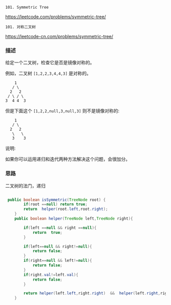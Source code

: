 `101. Symmetric Tree`

<https://leetcode.com/problems/symmetric-tree/>

`101. 对称二叉树`

<https://leetcode-cn.com/problems/symmetric-tree/>


### 描述

给定一个二叉树，检查它是否是镜像对称的。

例如，二叉树 `[1,2,2,3,4,4,3]` 是对称的。
```
    1
   / \
  2   2
 / \ / \
3  4 4  3
```
但是下面这个 `[1,2,2,null,3,null,3]` 则不是镜像对称的:
```
    1
   / \
  2   2
   \   \
   3    3
```
说明:

如果你可以运用递归和迭代两种方法解决这个问题，会很加分。


### 思路

二叉树的法门，递归

```java

 public boolean isSymmetric(TreeNode root) {
        if(root ==null) return true;
        return  helper(root.left,root.right);
    }
    public boolean helper(TreeNode left,TreeNode right){

        if(left ==null && right ==null){
            return  true;
        }

        if(left==null && right!=null){
            return false;
        }
        if(right==null && left!=null){
            return false;
        }
        if(right.val!=left.val){
            return false;
        }

        return helper(left.left,right.right)  &&  helper(left.right,right.left);
    }
```